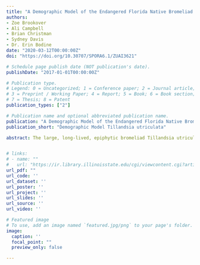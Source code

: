 ```yaml
---
title: "A Demographic Model of the Endangered Florida Native Bromeliad Tillandsia utriculata"
authors:
- Zoe Brookover
- Ali Campbell
- Brian Christman
- Sydney Davis
- Dr. Erin Bodine
date: "2020-03-12T00:00:00Z"
doi: "https://doi.org/10.30707/SPORA6.1/ZUAI3621"

# Schedule page publish date (NOT publication's date).
publishDate: "2017-01-01T00:00:00Z"

# Publication type.
# Legend: 0 = Uncategorized; 1 = Conference paper; 2 = Journal article;
# 3 = Preprint / Working Paper; 4 = Report; 5 = Book; 6 = Book section;
# 7 = Thesis; 8 = Patent
publication_types: ["2"]

# Publication name and optional abbreviated publication name.
publication: "A Demographic Model of the Endangered Florida Native Bromeliad Tillandsia utriculata"
publication_short: "Demographic Model Tillandsia utriculata"

abstract: The large, long-lived, epiphytic bromeliad Tillandsia utriculata is currently listed as state-endangered in Florida due to significant population reduction from predation by an invasive weevil, Metamasius callizona. We have developed a novel demographic model of a population of T. utriculata in Myakka River State Park (MRSP) in Sarasota, Florida using a stage-structured matrix model. Analysis of the model revealed conditions for population viability over a variety of parameter scenarios. Model analysis showed that without weevil predation the minimum germination rate required for population viability is low (4–16%), and that given a viable population at structural equilibrium we would expect to find 15 cm in flower or post-flowering each year. Additionally, the model presented here provides a basis for further analyses which explore specific conservation strategies.


# links:
# - name: ""
#   url: "https://ir.library.illinoisstate.edu/cgi/viewcontent.cgi?article=1036&context=spora"
url_pdf: ""
url_code: ''
url_dataset: ''
url_poster: ''
url_project: ''
url_slides: ''
url_source: ''
url_video: ''

# Featured image
# To use, add an image named `featured.jpg/png` to your page's folder. 
image:
  caption: ''
  focal_point: ""
  preview_only: false

---
```

